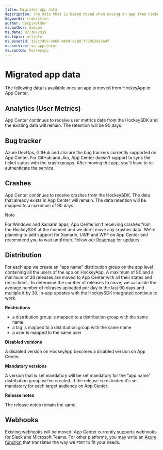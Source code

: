 ```yaml
---
title: Migrated app data
description: The data that is being moved when moving an app from HockeyApp to App Center
keywords: transition
author: derpixeldan
ms.author: daadam
ms.date: 07/30/2019
ms.topic: article
ms.assetid: 322c74b9-0666-4059-a1dd-f529530a66df
ms.service: vs-appcenter
ms.custom: hockeyapp
---
```


# Migrated app data

The following data is available once an app is moved from HockeyApp to App Center.

## Analytics (User Metrics)

App Center continues to receive user metrics data from the HockeySDK and the existing data will remain. The retention will be 90 days.

## Bug tracker

Azure DevOps, GitHub and Jira are the bug trackers currently supported on App Center. For GitHub and Jira, App Center doesn't support to sync the ticket status with the crash groups. After moving the app, you'll have to re-authenticate the service.

## Crashes

App Center continues to receive crashes from the HockeySDK. The data that already exists in App Center will remain. The data retention will be mapped to a maximum of 90 days.

> [!NOTE]
> For Windows and Xamarin apps, App Center isn't receiving crashes from the HockeySDK at the moment and we don't move any crashes data. We're planning to add support for Xamarin, UWP and WPF on App Center and recommend you to wait until then. Follow our [Roadmap](https://github.com/Microsoft/appcenter/wiki/Roadmap) for updates.

## Distribution

For each app we create an "app name" distribution group on the app level containing all the users of the app on HockeyApp. A maximum of 90 and a minimum of 30 releases are moved to App Center with all their states and restrictions. To determine the number of releases to move, we calculate the average number of releases uploaded per day in the last 90 days and multiple it by 30. In-app updates with the HockeySDK integrated continue to work.

**Restrictions**

* a distribution group is mapped to a distribution group with the same name
* a tag is mapped to a distribution group with the same name
* a user is mapped to the same user

**Disabled versions**

A disabled version on HockeyApp becomes a disabled version on App Center.

**Mandatory versions**

A version that is set mandatory will be set mandatory for the "app name" distribution group we've created. If the release is restricted it's set mandatory for each target audience on App Center.

**Release notes**

The release notes remain the same.

## Webhooks
Existing webhooks will be moved. App Center currently supports webhooks for Slack and Microsoft Teams. For other platforms, you may write an [Azure function](https://docs.microsoft.com/azure/azure-functions/) that translates the way we `POST` to fit your needs.